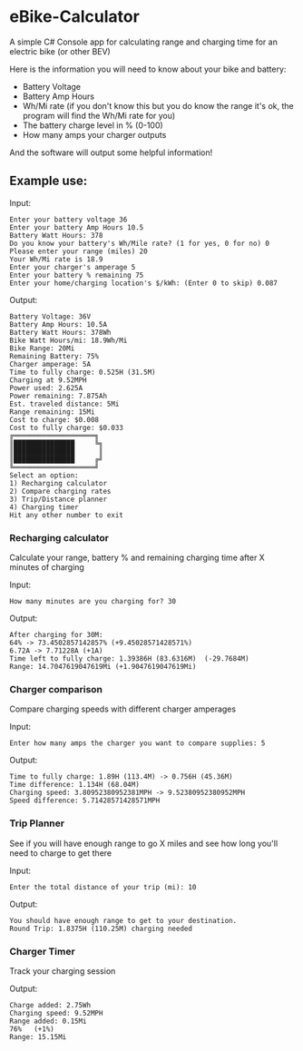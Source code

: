# eBike-Calculator
A simple C# Console app for calculating range and charging time for an electric bike (or other BEV)

Here is the information you will need to know about your bike and battery:
- Battery Voltage
- Battery Amp Hours
- Wh/Mi rate (if you don't know this but you do know the range it's ok, the program will find the Wh/Mi rate for you)
- The battery charge level in % (0-100)
- How many amps your charger outputs

And the software will output some helpful information!

## Example use: 

Input: 
```
Enter your battery voltage 36
Enter your battery Amp Hours 10.5
Battery Watt Hours: 378
Do you know your battery's Wh/Mile rate? (1 for yes, 0 for no) 0
Please enter your range (miles) 20
Your Wh/Mi rate is 18.9
Enter your charger's amperage 5
Enter your battery % remaining 75
Enter your home/charging location's $/kWh: (Enter 0 to skip) 0.087
```

Output: 
```
Battery Voltage: 36V
Battery Amp Hours: 10.5A
Battery Watt Hours: 378Wh
Bike Watt Hours/mi: 18.9Wh/Mi
Bike Range: 20Mi
Remaining Battery: 75%
Charger amperage: 5A
Time to fully charge: 0.525H (31.5M)
Charging at 9.52MPH
Power used: 2.625A
Power remaining: 7.875Ah
Est. traveled distance: 5Mi
Range remaining: 15Mi
Cost to charge: $0.008
Cost to fully charge: $0.033
╔════════════════════╗
║███████████████     ╚╗
║███████████████      ║
║███████████████     ╔╝
╚════════════════════╝
Select an option:
1) Recharging calculator
2) Compare charging rates
3) Trip/Distance planner
4) Charging timer
Hit any other number to exit
```


### Recharging calculator

Calculate your range, battery % and remaining charging time after X minutes of charging

Input:
```
How many minutes are you charging for? 30
```

Output:
```
After charging for 30M:
64% -> 73.4502857142857% (+9.45028571428571%)
6.72A -> 7.71228A (+1A)
Time left to fully charge: 1.39386H (83.6316M)  (-29.7684M)
Range: 14.7047619047619Mi (+1.9047619047619Mi)
```

### Charger comparison
Compare charging speeds with different charger amperages

Input:
```
Enter how many amps the charger you want to compare supplies: 5
```

Output:
```
Time to fully charge: 1.89H (113.4M) -> 0.756H (45.36M)
Time difference: 1.134H (68.04M)
Charging speed: 3.80952380952381MPH -> 9.52380952380952MPH
Speed difference: 5.71428571428571MPH
```


### Trip Planner
See if you will have enough range to go X miles and see how long you'll need to charge to get there

Input:
```
Enter the total distance of your trip (mi): 10
```

Output:
```
You should have enough range to get to your destination.
Round Trip: 1.8375H (110.25M) charging needed
```


### Charger Timer
Track your charging session

Output:
```
Charge added: 2.75Wh
Charging speed: 9.52MPH
Range added: 0.15Mi
76%   (+1%)
Range: 15.15Mi
```